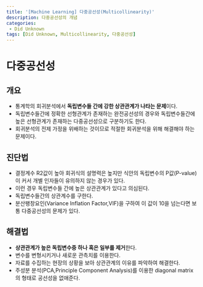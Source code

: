 ```yaml
---
title: '[Machine Learning] 다중공선성(Multicollinearity)'
description: 다중공선성의 개념
categories:
 - Did Unknown
tags: [Did Unknown, Multicollinearity, 다중공선성]
---
```


# 다중공선성

## 개요
- 통계학의 회귀분석에서 **독립변수들 간에 강한 상관관계가 나타는 문제**이다.
- 독립변수들간에 정확한 선형관계가 존재하는 완전공선성의 경우와 독립변수들간에 높은 선형관계가 존재하는 다중공선성으로 구분하기도 한다.
- 회귀분석의 전제 가정을 위배하는 것이므로 적절한 회귀분석을 위해 해결해야 하는 문제이다.

## 진단법
- 결정계수 R2값이 높아 회귀식의 설명력은 높지만 식안의 독립변수의 P값(P-value)이 커서 개별 인자들이 유의하지 않는 경우가 있다.
- 이런 경우 독립변수들 간에 높은 상관관계가 있다고 의심된다.
- 독립변수들간의 상관계수를 구한다.
- 분산팽창요인(Variance Inflation Factor,VIF)을 구하여 이 값이 10을 넘는다면 보통 다중공선성의 문제가 있다.

## 해결법
- **상관관계가 높은 독립변수중 하나 혹은 일부를 제거**한다.
- 변수를 변형시키거나 새로운 관측치를 이용한다.
- 자료를 수집하는 현장의 상황을 보아 상관관계의 이유를 파악하여 해결한다.
- 주성분 분석(PCA,Principle Component Analysis)를 이용한 diagonal matrix의 형태로 공선성을 없애준다.